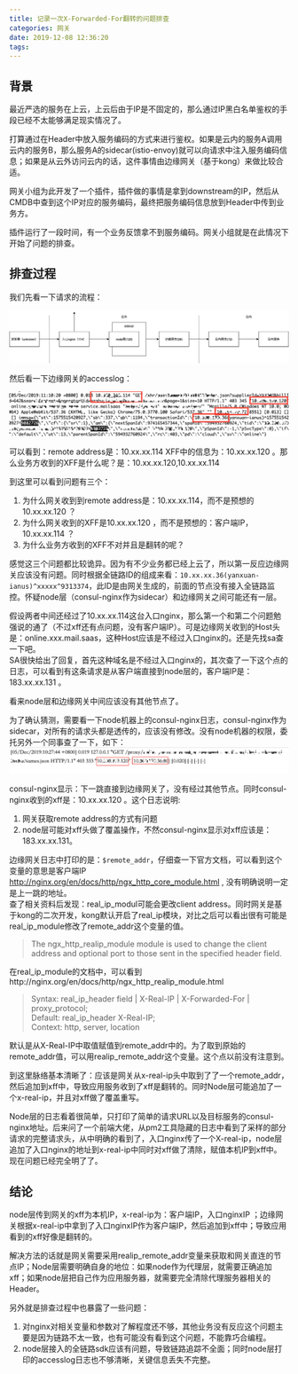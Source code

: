 ```yaml
---
title: 记录一次X-Forwarded-For翻转的问题排查
categories: 网关
date: 2019-12-08 12:36:20
tags:
---
```



## 背景

最近严选的服务在上云，上云后由于IP是不固定的，那么通过IP黑白名单鉴权的手段已经不太能够满足现实情况了。  

打算通过在Header中放入服务编码的方式来进行鉴权。如果是云内的服务A调用云内的服务B，那么服务A的sidecar(istio-envoy)就可以向请求中注入服务编码信息；如果是从云外访问云内的话，这件事情由边缘网关（基于kong）来做比较合适。

网关小组为此开发了一个插件，插件做的事情是拿到downstream的IP，然后从CMDB中查到这个IP对应的服务编码，最终把服务编码信息放到Header中传到业务方。  

插件运行了一段时间，有一个业务反馈拿不到服务编码。网关小组就是在此情况下开始了问题的排查。


## 排查过程

我们先看一下请求的流程：

![请求流程](/images/2019120700.png)


然后看一下边缘网关的accesslog：  

![边缘网关accesslog日志](/images/2019120701.jpg)

可以看到：remote address是：10.xx.xx.114 XFF中的信息为：10.xx.xx.120 。那么业务方收到的XFF是什么呢？是：10.xx.xx.120,10.xx.xx.114

到这里可以看到问题有三个：
1. 为什么网关收到到remote address是：10.xx.xx.114，而不是预想的10.xx.xx.120 ？
2. 为什么网关收到的XFF是10.xx.xx.120 ，而不是预想的：客户端IP，10.xx.xx.114 ？
3. 为什么业务方收到的XFF不对并且是翻转的呢？

感觉这三个问题都比较诡异。因为有不少业务都已经上云了，所以第一反应边缘网关应该没有问题。同时根据全链路ID的组成来看：```10.xx.xx.36(yanxuan-ianus)^xxxxx^9313374```，此ID是由网关生成的，前面的节点没有接入全链路监控。怀疑node层（consul-nginx作为sidecar）和边缘网关之间可能还有一层。  

假设两者中间还经过了10.xx.xx.114这台入口nginx，那么第一个和第二个问题勉强说的通了（不过xff还有点问题，没有客户端IP）。可是边缘网关收到的Host头是：online.xxx.mail.saas，这种Host应该是不经过入口nginx的。还是先找sa查一下吧。      
SA很快给出了回复，首先这种域名是不经过入口nginx的，其次查了一下这个点的日志，可以看到有这条请求是从客户端直接到node层的，客户端IP是：183.xx.xx.131 。

看来node层和边缘网关中间应该没有其他节点了。  

为了确认猜测，需要看一下node机器上的consul-nginx日志，consul-nginx作为sidecar，对所有的请求头都是透传的，应该没有修改。没有node机器的权限，委托另外一个同事查了一下，如下：  
![consul-nginx日志](/images/2019120702.jpg)

consul-nginx显示：下一跳直接到边缘网关了，没有经过其他节点。同时consul-nginx收到的xff是：10.xx.xx.120 。这个日志说明:
1. 网关获取remote address的方式有问题
2. node层可能对xff头做了覆盖操作，不然consul-nginx显示对xff应该是：183.xx.xx.131。

边缘网关日志中打印的是：```$remote_addr```，仔细查一下官方文档，可以看到这个变量的意思是客户端IP http://nginx.org/en/docs/http/ngx_http_core_module.html , 没有明确说明一定是上一跳的地址。  
查了相关资料后发现：real_ip_modul可能会更改client address。同时网关是基于kong的二次开发，kong默认开启了real_ip模块，对比之后可以看出很有可能是real_ip_module修改了remote_addr这个变量的值。

> The ngx_http_realip_module module is used to change the client address and optional port to those sent in the specified header field.

在real_ip_module的文档中，可以看到http://nginx.org/en/docs/http/ngx_http_realip_module.html 

> Syntax:	real_ip_header field | X-Real-IP | X-Forwarded-For | proxy_protocol;  
> Default:	real_ip_header X-Real-IP;  
> Context:	http, server, location  

默认是从X-Real-IP中取值赋值到remote_addr中的。为了取到原始的remote_addr值，可以用realip_remote_addr这个变量。这个点以前没有注意到。

到这里脉络基本清晰了：应该是网关从x-real-ip头中取到了了一个remote_addr，然后追加到xff中，导致应用服务收到了xff是翻转的。同时Node层可能追加了一个x-real-ip，并且对xff做了覆盖重写。

Node层的日志看着很简单，只打印了简单的请求URL以及目标服务的consul-nginx地址。后来问了一个前端大佬，从pm2工具隐藏的日志中看到了采样的部分请求的完整请求头，从中明确的看到了，入口nginx传了一个X-real-ip，node层追加了入口nginx的地址到x-real-ip中同时对xff做了清除，赋值本机IP到xff中。现在问题已经完全明了了。

## 结论

node层传到网关的xff为本机IP，x-real-ip为：客户端IP，入口nginxIP ；边缘网关根据x-real-ip中拿到了入口nginxIP作为客户端IP，然后追加到xff中；导致应用看到的xff好像是翻转的。

解决方法的话就是网关需要采用realip_remote_addr变量来获取和网关直连的节点IP；Node层需要明确自身的地位：如果node作为代理层，就需要正确追加xff；如果node层把自己作为应用服务器，就需要完全清除代理服务器相关的Header。

另外就是排查过程中也暴露了一些问题：
1. 对nginx对相关变量和参数对了解程度还不够，其他业务没有反应这个问题主要是因为链路不太一致，也有可能没有看到这个问题，不能靠巧合编程。
2. node层接入的全链路sdk应该有问题，导致链路追踪不全面；同时node层打印的accesslog日志也不够清晰，关键信息丢失不完整。

